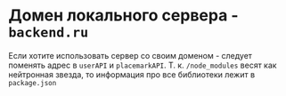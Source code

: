 # Домен локального сервера - `backend.ru`
Если хотите использовать сервер со своим доменом - следует поменять адрес в `userAPI` и `placemarkAPI`.
Т. к. `/node_modules` весят как нейтронная звезда, то информация про все библиотеки лежит в `package.json`
